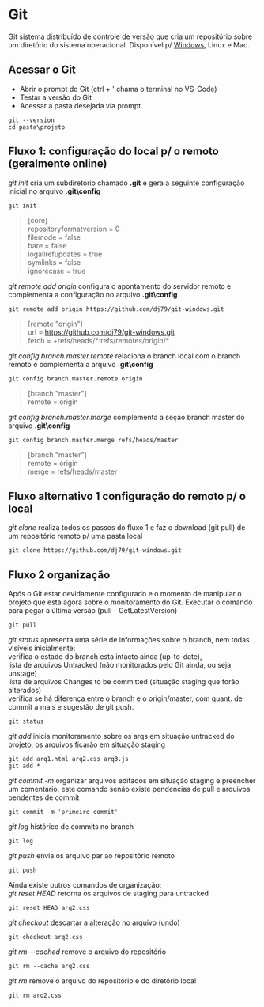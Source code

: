 # Git

Git sistema distribuído de controle de versão que cria um repositório sobre um diretório do sistema operacional. Disponível p/ [Windows](https://git-scm.com/downloads), Linux e Mac.
## Acessar o Git
  - Abrir o prompt do Git (ctrl + ' chama o terminal no VS-Code)
  - Testar a versão do Git
  - Acessar a pasta desejada via prompt.
```
git --version
cd pasta\projeto
```
  
## Fluxo 1: configuração do local p/ o remoto (geralmente online)
*git init* cria um subdiretório chamado **.git** e gera a seguinte configuração inicial no arquivo **.git\config**
```
git init
```
>[core]  
>	repositoryformatversion = 0  
>	filemode = false  
>	bare = false  
>	logallrefupdates = true  
>	symlinks = false  
>	ignorecase = true  
	
*git remote add origin* configura o apontamento do servidor remoto e complementa a configuração no arquivo **.git\config**
```
git remote add origin https://github.com/dj79/git-windows.git
```
>[remote "origin"]  
>	url = https://github.com/dj79/git-windows.git  
>	fetch = +refs/heads/\*:refs/remotes/origin/\*

*git config branch.master.remote* relaciona o branch local com o branch remoto e complementa a arquivo **.git\config**
```
git config branch.master.remote origin
```
>[branch "master"]  
>	remote = origin
	
*git config branch.master.merge* complementa a seção branch master do arquivo **.git\config**
```
git config branch.master.merge refs/heads/master
```
>[branch "master"]  
>	remote = origin  
>	merge = refs/heads/master
	
## Fluxo alternativo 1 configuração do remoto p/ o local
*git clone* realiza todos os passos do fluxo 1 e faz o download (git pull) de um repositório remoto p/ uma pasta local
```
git clone https://github.com/dj79/git-windows.git
```
## Fluxo 2 organização
Após o Git estar devidamente configurado e o momento de manipular o projeto que esta agora sobre o monitoramento do Git. 
Executar o comando para pegar a última versão (pull - GetLatestVersion)
```
git pull
```
*git status* apresenta uma série de informações sobre o branch, nem todas visíveis inicialmente:  
verifica o estado do branch esta intacto ainda (up-to-date),  
lista de arquivos Untracked (não monitorados pelo Git ainda, ou seja unstage)  
lista de arquivos Changes to be committed (situação staging que forão alterados)  
verifica se há diferença entre o branch e o origin/master, com quant. de commit a mais e sugestão de git push.
```
git status
```

*git add* inicia monitoramento sobre os arqs em situação untracked do projeto, os arquivos ficarão em situação staging
```
git add arq1.html arq2.css arq3.js
git add *
```

*git commit -m* organizar arquivos editados em situação staging e preencher um comentário, 
este comando senão existe pendencias de pull e arquivos pendentes de commit
```
git commit -m 'primeiro commit'
```	

*git log* histórico de commits no branch
```
git log
```

*git push* envia os arquivo par ao repositório remoto
```
git push
```

Ainda existe outros comandos de organização:  
*git reset HEAD* retorna os arquivos de staging para untracked
```
git reset HEAD arq2.css
```

*git checkout* descartar a alteração no arquivo (undo)
```
git checkout arq2.css
```

*git rm --cached* remove o arquivo do repositório
```
git rm --cache arq2.css
```
*git rm* remove o arquivo do repositório e do diretório local
```
git rm arq2.css
```